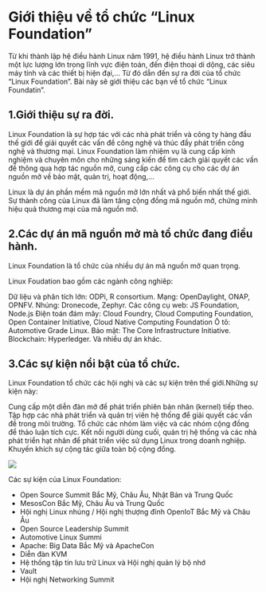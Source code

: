 #  Giới thiệu về tổ chức “Linux Foundation”
Từ khi thành lập hệ điều hành Linux năm 1991, hệ điều hành Linux trở thành một lực lượng lớn trong lĩnh vực điện toán, đến điện thoại di dộng, các siêu máy tính và các thiết bị hiện đại,… Từ đó dẫn đến sự ra đời của tổ chức “Linux Foundation”. Bài này sẽ giới thiệu các bạn về tổ chức “Linux Foundatin”.
## <a>1.Giới thiệu sự ra đời.</a>
Linux Foundation là sự hợp tác với các nhà phát triển và công ty hàng đầu thế giới để giải quyết các vấn đề công nghệ và thúc đẩy phát triển công nghệ và thương mại. Linux Foundation làm nhiệm vụ là cung cấp kinh nghiệm và chuyên môn cho những sáng kiến để tìm cách giải quyết các vấn đề thông qua hợp tác nguồn mở, cung cấp các công cụ cho các dự án nguồn mở về bảo mật, quản trị, hoạt động,…

Linux là dự án phần mềm mã nguồn mở lớn nhất và phổ biến nhất thế giới. Sự thành công của Linux đã làm tăng cộng đồng mã nguồn mở, chứng minh hiệu quả thương mại của mã nguồn mở.
## <a>2.Các dự án mã nguồn mở mà tổ chức đang điều hành.</a>
Linux Foundation là tổ chức của nhiều dự án mã nguồn mở quan trọng.

Linux Foudation bao gồm các ngành công nghiêp:

Dữ liệu và phân tích lớn: ODPi, R consortium.
Mạng: OpenDaylight, ONAP, OPNFV.
Nhúng: Dronecode, Zephyr.
Các công cụ web: JS Foundation, Node.js
Điện toán đám mây: Cloud Foundry, Cloud Computing Foundation, Open Container Initiative, Cloud Native Computing Foundation
Ô tô: Automotive Grade Linux.
Bảo mật: The Core Infrastructure Initiative.
Blockchain: Hyperledger.
Và nhiều dự án khác.
## <a>3.Các sự kiện nổi bật của tổ chức.</a>
Linux Foundation tổ chức các hội nghị và các sự kiện trên thế giới.Những sự kiện này:

Cung cấp một diễn đàn mở để phát triển phiên bản nhân (kernel) tiếp theo.
Tập hợp các nhà phát triển và quản trị viên hệ thống để giải quyết các vấn đề trong môi trường.
Tổ chức các nhóm làm việc và các nhóm cộng đồng để thảo luận tích cực.
Kết nối người dùng cuối, quản trị hệ thống và các nhà phát triển hạt nhân để phát triển việc sử dụng Linux trong doanh nghiệp.
Khuyến khích sự cộng tác giữa toàn bộ cộng đồng.

<img src="https://blogd.net/linux/gioi-thieu-ve-to-chuc-linux-foundation/img/su-kien-to-chuc-linux-foundation.jpg">

Các sự kiện của Linux Foundation:

- Open Source Summit Bắc Mỹ, Châu Âu, Nhật Bản và Trung Quốc
- MesosCon Bắc Mỹ, Châu Âu và Trung Quốc
- Hội nghị Linux nhúng / Hội nghị thượng đỉnh OpenIoT Bắc Mỹ và Châu Âu
- Open Source Leadership Summit
- Automotive Linux Summi
- Apache: Big Data Bắc Mỹ và ApacheCon
- Diễn đàn KVM
- Hệ thống tập tin lưu trữ Linux và Hội nghị quản lý bộ nhớ
- Vault
- Hội nghị Networking Summit
